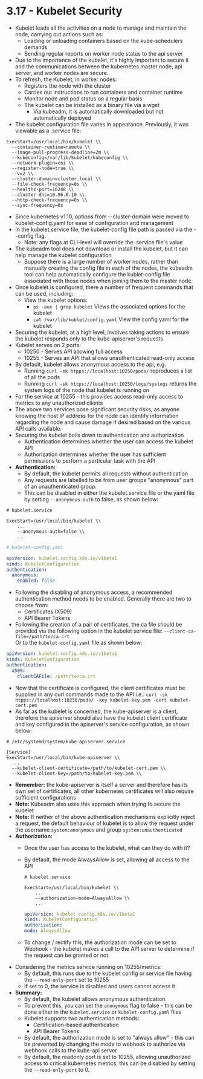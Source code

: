 # 3.17 - Kubelet Security

- Kubelet leads all the activities on a node to manage and maintain the node, carrying out actions such as:
  - Loading or unloading containers based on the kube-schedulers demands
  - Sending regular reports on worker node status to the api server
- Due to the importance of the kubelet, it's highly important to secure it and the communications between the kubernetes master node, api server, and worker nodes are secure.
- To refresh, the Kubelet, in worker nodes:
  - Registers the node with the cluster
  - Carries out instructions to run containers and container runtime
  - Monitor node and pod status on a regular basis
  - The kubelet can be installed as a binary file via a wget
    - Via kubeadm, it is automatically downloaded but not automatically deployed
- The kubelet configuration file varies in appearance. Previously, it was viewable as a .service file:

```shell
ExecStart=/usr/local/bin/kubelet \\
  --container-runtime=remote \\
  --image-pull-progress-deadline=2m \\
  --kubeconfig=/var/lib/kubelet/kubeconfig \\
  --network-plugin=cni \\
  --register-node=true \\
  --v=2 \\
  --cluster-domain=cluster.local \\
  --file-check-frequency=0s \\
  --healthz-port=10248 \\
  --cluster-dns=10.96.0.10 \\
  --http-check-frequency=0s \\
  --sync-frequency=0s
```

- Since kubernetes v1.10, options from --cluster-domain were moved to
kubelet-config.yaml for ease of configuration and management
- In the kubelet.service file, the kubelet-config file path is passed via the --config flag.
  - Note: any flags at CLI-level will override the .service file's value
- The kubeadm tool does not download or install the kubelet, but it can help manage
the kubelet configuration
  - Suppose there is a large number of worker nodes, rather than manually
creating the config file in each of the nodes, the kubeadm tool can help
automatically configure the kublet-config file associated with those nodes
when joining them to the master node.
- Once kubelet is configured, there a number of frequent commands that can be
used, including:
  - View the kubelet options:
    - `ps -aux | grep kubelet`
Views the associated options for the kubelet
    - `cat /var/lib/kublet/config.yaml`
View the config yaml for the kubelet
- Securing the kubelet, at a high level, involves taking actions to ensure the kubelet
responds only to the kube-apiserver's requests
- Kubelet serves on 2 ports:
  - 10250 - Serves API allowing full access
  - 10255 - Serves an API that allows unauthenticated read-only access
- By default, kubelet allows anonymous access to the api, e.g.
  - Running `curl -sk htpps://localhost:10250/pods/` reproduces a list of all the
pods
  - Running `curl -sk https://localhost:10250/logs/syslogs` returns the system
logs of the node that kubelet is running on
- For the service at 10255 - this provides access read-only access to metrics to any
unauthorized clients
- The above two services pose significant security risks, as anyone knowing the host IP
address for the node can identify information regarding the node and cause
damage if desired based on the various API calls available.
- Securing the kubelet boils down to authentication and authorization
  - Authentication determines whether the user can access the kubelet API
  - Authorization determines whether the user has sufficient permissions to
perform a particular task with the API
- **Authentication:**
  - By default, the kubelet permits all requests without authentication
  - Any requests are labelled to be from user groups "anonymous" part of an
unauthenticated group.
  - This can be disabled in either the kubelet.service file or the yaml file by
setting `--anonymous-auth` to false, as shown below:

```shell
# kubelet.service

ExecStart=/usr/local/bin/kubelet \\
    ...
    --anonymous-auth=false \\
    ...
```

```yaml
# kubelet-config.yaml

apiVersion: kubelet.config.k8s.io/v1beta1
kinds: KubeletConfiguration
authentication:
  anonymous:
    enabled: false
```

- Following the disabling of anonymous access, a recommended authentication
method needs to be enabled. Generally there are two to choose from:
  - Certificates (X509)
  - API Bearer Tokens
- Following the creation of a pair of certificates, the ca file should be provided via the following option in the kubelet service file: `--client-ca-file=/path/to/ca.crt` <br> Or to the `kubelet-config.yaml` file as shown below:

```yaml
apiVersion: kubelet.config.k8s.io/v1beta1
kinds: KubeletConfiguration
authentication:
  x509:
    clientCAFile: /path/to/ca.crt
```

- Now that the certificate is configured, the client certificates must be supplied in any
curl commands made to the API i.e.: `curl -sk htpps://localhost:10250/pods/ -key kubelet-key.pem -cert kubelet-cert.pem`
- As far as the kubelet is concerned, the kube-apiserver is a client, therefore the apiserver should also have the kubelet client certificate and key configured in the apiserver's service configuration, as shown below:

```shell
# /etc/systemd/system/kube-apiserver.service

[Service]
ExecStart=/usr/local/bin/kube-apiserver \\
  ...
  --kubelet-client-certificate=/path/to/kubelet-cert.pem \\
  --kubelet-client-key=/path/to/kubelet-key.pem \\
```

- **Remember:** the kube-apiserver is itself a server and therefore has its own set of certificates, all other kubernetes certificates will also require sufficient configurations
- **Note:** Kubeadm also uses this approach when trying to secure the kubelet
- **Note:** If neither of the above authentication mechanisms explicitly reject a request, the default behaviour of kubelet is to allow the request under the username
`system:anonymous` and group `system:unauthenticated`
- **Authorization:**
  - Once the user has access to the kubelet, what can they do with it?
  - By default, the mode AlwaysAllow is set, allowing all access to the API

    ```shell
    # kubelet.service

    ExecStart=/usr/local/bin/kubelet \\
        ...
        --authorization-mode=AlwaysAllow \\
        ...
    ```

    ```yaml
    apiVersion: kubelet.config.k8s.io/v1beta1
    kinds: KubeletConfiguration
    authorization:
    mode: AlwaysAllow
    ```

  - To change / rectify this, the authorization mode can be set to Webhook - the kubelet makes a call to the API server to determine if the request can be granted or not.
- Considering the metrics service running on 10255/metrics:
  - By default, this runs due to the kubelet config or service file having the `--read-only-port` set to 10255
  - If set to 0, the service is disabled and users cannot access it
- **Summary:**
  - By default, the kubelet allows anonymous authentication
  - To prevent this, you can set the `anonymous` flag to false - this can be done
either in the `kubelet.service` or `kubelet-config.yaml` files
  - Kubelet supports two authentication methods:
    - Certification-based authentication
    - API Bearer Tokens
  - By default, the authorization mode is set to "always allow" - this can be prevented by changing the mode to webhook to authorize via webhook calls to the kube-api server
  - By default, the readonly port is set to 10255, allowing unauthorized access to
critical kubernetes metrics, this can be disabled by setting the `--read-only-port` to 0.
